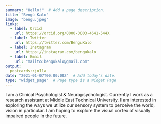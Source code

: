 ```yaml
---
summary: "Hello!"  # Add a page description.
title: "Bengü Kalo"
image: "bengu.jpeg"
links:
  - label: Orcid
    url: https://orcid.org/0000-0003-4641-544X
  - label: Twitter
    url: https://twitter.com/BenguKalo
  - label: Instagram
    url: https://instagram.com/bengukalo
  - label: Email
    url: "mailto:bengukalo@gmail.com"
output:
  postcards::jolla
date: "2021-01-07T00:00:00Z"  # Add today's date.
type: "widget_page"  # Page type is a Widget Page
---
```



I am a Clinical Psychologist & Neuropsychologist. Currently I work as a research assistant at Middle East Technical University. I am interested in exploring the ways we utilize our sensory system to perceive the world, vision in particular. I am hoping to explore the visual cortex of visually impaired people in the future. 